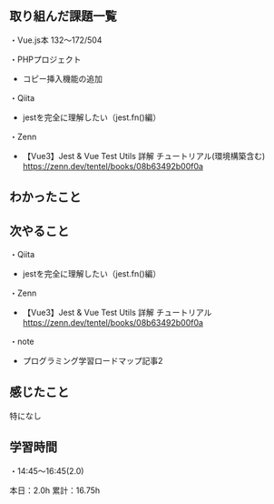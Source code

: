 
## 取り組んだ課題一覧
・Vue.js本 132〜172/504

・PHPプロジェクト
- コピー挿入機能の追加

・Qiita
- jestを完全に理解したい（jest.fn()編）

・Zenn
- 【Vue3】Jest & Vue Test Utils 詳解 チュートリアル(環境構築含む)  
https://zenn.dev/tentel/books/08b63492b00f0a

## わかったこと


## 次やること
・Qiita
- jestを完全に理解したい（jest.fn()編）

・Zenn
- 【Vue3】Jest & Vue Test Utils 詳解 チュートリアル  
https://zenn.dev/tentel/books/08b63492b00f0a

・note  
- プログラミング学習ロードマップ記事2

## 感じたこと
特になし

## 学習時間
・14:45〜16:45(2.0)  

本日：2.0h 
累計：16.75h
